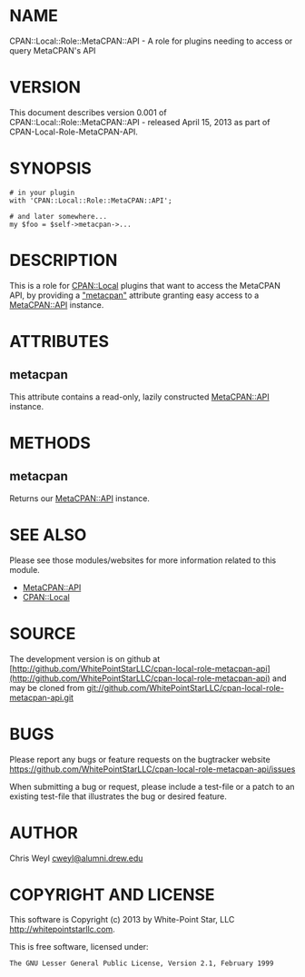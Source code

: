 # NAME

CPAN::Local::Role::MetaCPAN::API - A role for plugins needing to access or query MetaCPAN's API

# VERSION

This document describes version 0.001 of CPAN::Local::Role::MetaCPAN::API - released April 15, 2013 as part of CPAN-Local-Role-MetaCPAN-API.

# SYNOPSIS

    # in your plugin
    with 'CPAN::Local::Role::MetaCPAN::API';

    # and later somewhere...
    my $foo = $self->metacpan->...

# DESCRIPTION

This is a role for [CPAN::Local](http://search.cpan.org/perldoc?CPAN::Local) plugins that want to access the MetaCPAN
API, by providing a ["metacpan"](#metacpan) attribute granting easy access to a
[MetaCPAN::API](http://search.cpan.org/perldoc?MetaCPAN::API) instance.

# ATTRIBUTES

## metacpan

This attribute contains a read-only, lazily constructed [MetaCPAN::API](http://search.cpan.org/perldoc?MetaCPAN::API)
instance.

# METHODS

## metacpan

Returns our [MetaCPAN::API](http://search.cpan.org/perldoc?MetaCPAN::API) instance.

# SEE ALSO

Please see those modules/websites for more information related to this module.

- [MetaCPAN::API](http://search.cpan.org/perldoc?MetaCPAN::API)
- [CPAN::Local](http://search.cpan.org/perldoc?CPAN::Local)

# SOURCE

The development version is on github at [http://github.com/WhitePointStarLLC/cpan-local-role-metacpan-api](http://github.com/WhitePointStarLLC/cpan-local-role-metacpan-api)
and may be cloned from [git://github.com/WhitePointStarLLC/cpan-local-role-metacpan-api.git](git://github.com/WhitePointStarLLC/cpan-local-role-metacpan-api.git)

# BUGS

Please report any bugs or feature requests on the bugtracker website
https://github.com/WhitePointStarLLC/cpan-local-role-metacpan-api/issues

When submitting a bug or request, please include a test-file or a
patch to an existing test-file that illustrates the bug or desired
feature.

# AUTHOR

Chris Weyl <cweyl@alumni.drew.edu>

# COPYRIGHT AND LICENSE

This software is Copyright (c) 2013 by White-Point Star, LLC <http://whitepointstarllc.com>.

This is free software, licensed under:

    The GNU Lesser General Public License, Version 2.1, February 1999
